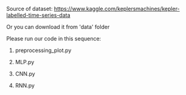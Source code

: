 Source of dataset: https://www.kaggle.com/keplersmachines/kepler-labelled-time-series-data

Or you can download it from 'data' folder

Please run our code in this sequence:

1. preprocessing_plot.py 

2. MLP.py

3. CNN.py

4. RNN.py
